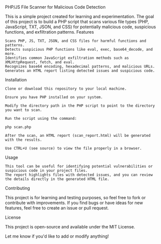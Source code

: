 PHP/JS File Scanner for Malicious Code Detection

This is a simple project created for learning and experimentation. The goal of this project is to build a PHP script that scans various file types (PHP, JavaScript, TXT, JSON, and CSS) for potentially malicious code, suspicious functions, and exfiltration patterns.
Features

    Scans PHP, JS, TXT, JSON, and CSS files for harmful functions and patterns.
    Detects suspicious PHP functions like eval, exec, base64_decode, and more.
    Identifies common JavaScript exfiltration methods such as XMLHttpRequest, fetch, and eval.
    Recognizes base64 encoding, hexadecimal patterns, and malicious URLs.
    Generates an HTML report listing detected issues and suspicious code.

Installation

    Clone or download this repository to your local machine.

    Ensure you have PHP installed on your system.

    Modify the directory path in the PHP script to point to the directory you want to scan.

    Run the script using the command:

    php scan.php

    After the scan, an HTML report (scan_report.html) will be generated with the results.

    Use CTRL+U (see source) to view the file properly in a browser.

Usage

    This tool can be useful for identifying potential vulnerabilities or suspicious code in your project files.
    The report highlights files with detected issues, and you can review the details directly in the generated HTML file.

Contributing

This project is for learning and testing purposes, so feel free to fork or contribute with improvements. If you find bugs or have ideas for new features, feel free to create an issue or pull request.

License

This project is open-source and available under the MIT License.

Let me know if you'd like to add or modify anything!
